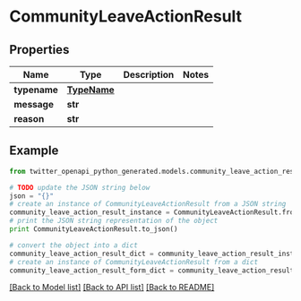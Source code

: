 # CommunityLeaveActionResult


## Properties

Name | Type | Description | Notes
------------ | ------------- | ------------- | -------------
**typename** | [**TypeName**](TypeName.md) |  | 
**message** | **str** |  | 
**reason** | **str** |  | 

## Example

```python
from twitter_openapi_python_generated.models.community_leave_action_result import CommunityLeaveActionResult

# TODO update the JSON string below
json = "{}"
# create an instance of CommunityLeaveActionResult from a JSON string
community_leave_action_result_instance = CommunityLeaveActionResult.from_json(json)
# print the JSON string representation of the object
print CommunityLeaveActionResult.to_json()

# convert the object into a dict
community_leave_action_result_dict = community_leave_action_result_instance.to_dict()
# create an instance of CommunityLeaveActionResult from a dict
community_leave_action_result_form_dict = community_leave_action_result.from_dict(community_leave_action_result_dict)
```
[[Back to Model list]](../README.md#documentation-for-models) [[Back to API list]](../README.md#documentation-for-api-endpoints) [[Back to README]](../README.md)



